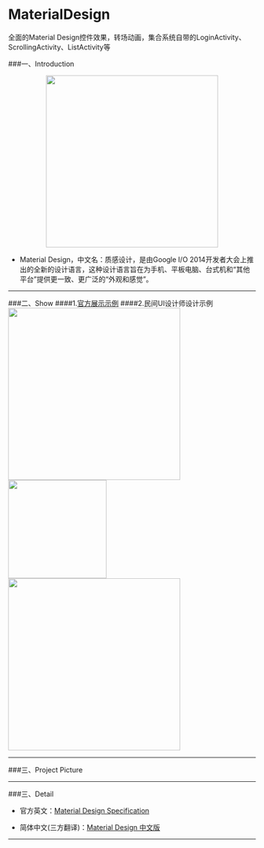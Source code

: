 # MaterialDesign
全面的Material Design控件效果，转场动画，集合系统自带的LoginActivity、ScrollingActivity、ListActivity等



###一、Introduction
<div align=center><img width="350" height=“150” src="https://github.com/youlookwhat/MaterialDesign/tree/master/file/introduction_02.png"/></div>

 - Material Design，中文名：质感设计，是由Google I/O 2014开发者大会上推出的全新的设计语言，这种设计语言旨在为手机、平板电脑、台式机和“其他平台”提供更一致、更广泛的“外观和感觉”。

----

###二、Show
####1.[官方展示示例](v.youku.com/v_show/id_XNzMxNzUyNzQ0.html?beta&#paction)
####2.民间UI设计师设计示例
<img width="350" height=“150” src="https://github.com/youlookwhat/MaterialDesign/tree/master/file/show_01.gif"/>
<img width="200" height=“300” src="https://github.com/youlookwhat/MaterialDesign/tree/master/file/show_02.gif"/>
<img width="350" height=“150” src="https://github.com/youlookwhat/MaterialDesign/tree/master/file/show_03.gif"/>

----

###三、Project Picture

----

###三、Detail
 - 官方英文：[Material Design Specification](https://material.google.com/#)

 - 简体中文(三方翻译)：[Material Design 中文版](wiki.jikexueyuan.com/project/material-design/)

----
